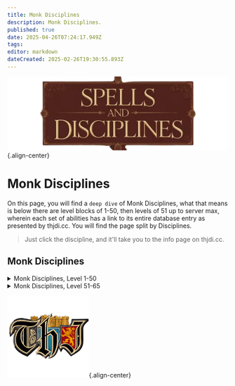 ```yaml
---
title: Monk Disciplines
description: Monk Disciplines.
published: true
date: 2025-04-26T07:24:17.949Z
tags: 
editor: markdown
dateCreated: 2025-02-26T19:30:55.893Z
---
```


![spellsdisciplines.webp](/classes-and-abilities/spellsdisciplines.webp){.align-center}

# Monk Disciplines


On this page, you will find a `deep dive` of Monk Disciplines, what that means is below there are level blocks of 1-50, then levels of 51 up to server max, wherein each set of abilities has a link to its entire database entry as presented by thjdi.cc. You will find the page split by Disciplines.


> Just click the discipline, and it'll take you to the info page on thjdi.cc.

## Monk Disciplines
<details>
	<summary> Monk Disciplines, Level 1-50 </summary>

|Discipline Name|Level|
|---|---|
|<a href="https://www.thjdi.cc/spell/5225" target="_blank">Throw Stone</a>|1|
|<a href="https://www.thjdi.cc/spell/25060" target="_blank">Elbow Strike</a>|5|
|<a href="https://www.thjdi.cc/spell/4721" target="_blank">Focused Will Discipline</a>|10|
|<a href="https://www.thjdi.cc/spell/4585" target="_blank">Resistant Discipline</a>|30|
|<a href="https://www.thjdi.cc/spell/4614" target="_blank">Phantom Zephyr</a>|35|
|<a href="https://www.thjdi.cc/spell/4587" target="_blank">Fearless Discipline</a>|40|
|<a href="https://www.thjdi.cc/spell/4683" target="_blank">Phantom Wind</a>|50|

</details>

<details>
	<summary> Monk Disciplines, Level 51-65 </summary>

|Discipline Name|Level|
|---|---|
|<a href="https://www.thjdi.cc/spell/4510" target="_blank">Stonestance Discipline</a>|51|
|<a href="https://www.thjdi.cc/spell/4511" target="_blank">Thunderkick Discipline</a>|52|
|<a href="https://www.thjdi.cc/spell/4509" target="_blank">Whirlwind Discipline</a>|53|
|<a href="https://www.thjdi.cc/spell/4502" target="_blank">Voiddance Discipline</a>|54|
|<a href="https://www.thjdi.cc/spell/8923" target="_blank">Disciple's Aura</a>|55|
|<a href="https://www.thjdi.cc/spell/4512" target="_blank">Innerflame Discipline</a>|56|
|<a href="https://www.thjdi.cc/spell/4513" target="_blank">Hundred Fists Discipline</a>|57|
|<a href="https://www.thjdi.cc/spell/4684" target="_blank">Phantom Echo</a>|57|
|<a href="https://www.thjdi.cc/spell/4507" target="_blank">Silentfist Discipline</a>|59|
|<a href="https://www.thjdi.cc/spell/4508" target="_blank">Ashenhand Discipline</a>|60|
|<a href="https://www.thjdi.cc/spell/6752" target="_blank">Leopard Claw</a>|61|
|<a href="https://www.thjdi.cc/spell/4692" target="_blank">Planeswalk Discipline</a>|61|
|<a href="https://www.thjdi.cc/spell/4687" target="_blank">Healing Will Discipline</a>|63|
|<a href="https://www.thjdi.cc/spell/4691" target="_blank">Speed Focus Discipline</a>|63|
|<a href="https://www.thjdi.cc/spell/4698" target="_blank">Phantom Call</a>|64|
|<a href="https://www.thjdi.cc/spell/5020" target="_blank">Ancient: Phantom Chaos</a>|65|
|<a href="https://www.thjdi.cc/spell/4690" target="_blank">Earthwalk Discipline</a>|65|
|<a href="https://www.thjdi.cc/spell/5019" target="_blank">Phantom Shadow</a>|65|

</details>

![pagebreak1.webp](/pagebreak1.webp){.align-center}